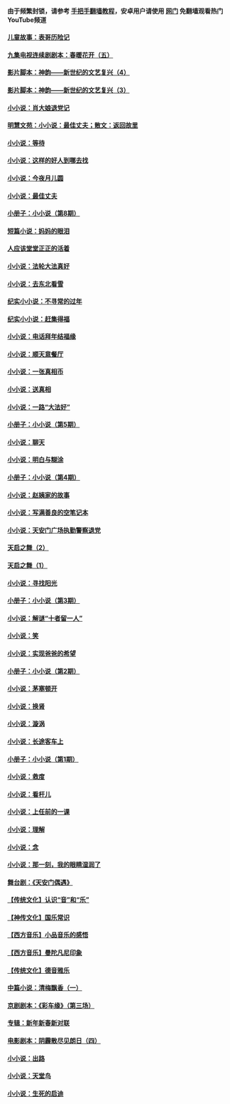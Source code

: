 #### 由于频繁封锁，请参考 [手把手翻墙教程](https://github.com/gfw-breaker/guides/wiki/)，安卓用户请使用 [网门](https://github.com/gfw-breaker/nogfw/blob/master/dl.md?t=06280401) 免翻墙观看热门YouTube频道 

#### [儿童故事：表哥历险记](../pages/328/383535.md?t=06280401) 

#### [九集电视连续剧剧本：春暖花开（五）](../pages/328/275919.md?t=06280401) 

#### [影片脚本：神韵——新世纪的文艺复兴（4）](../pages/328/266089.md?t=06280401) 

#### [影片脚本：神韵——新世纪的文艺复兴（3）](../pages/328/266087.md?t=06280401) 

#### [小小说：肖大娘退党记](../pages/328/239807.md?t=06280401) 

#### [明慧文苑：小小说：最佳丈夫；散文：返回故里](../pages/328/3439.md?t=06280401) 

#### [小小说：等待](../pages/328/223927.md?t=06280401) 

#### [小小说：这样的好人到哪去找](../pages/328/209396.md?t=06280401) 

#### [小小说：今夜月儿圆](../pages/328/193588.md?t=06280401) 

#### [小小说：最佳丈夫](../pages/328/190938.md?t=06280401) 

#### [小册子：小小说（第8期）](../pages/328/188202.md?t=06280401) 

#### [短篇小说：妈妈的眼泪](../pages/328/187712.md?t=06280401) 

#### [人应该堂堂正正的活着](../pages/328/182430.md?t=06280401) 

#### [小小说：法轮大法真好](../pages/328/174669.md?t=06280401) 

#### [小小说：去东北看雪](../pages/328/173882.md?t=06280401) 

#### [纪实小小说：不寻常的过年](../pages/328/173187.md?t=06280401) 

#### [纪实小小说：赶集得福](../pages/328/172652.md?t=06280401) 

#### [小小说：电话拜年结福缘](../pages/328/172533.md?t=06280401) 

#### [小小说：顺天意餐厅](../pages/328/170182.md?t=06280401) 

#### [小小说：一张真相币](../pages/328/169410.md?t=06280401) 

#### [小小说：送真相](../pages/328/166713.md?t=06280401) 

#### [小小说：一路“大法好”](../pages/328/162016.md?t=06280401) 

#### [小册子：小小说（第5期）](../pages/328/161131.md?t=06280401) 

#### [小小说：聊天](../pages/328/159640.md?t=06280401) 

#### [小小说：明白与糊涂](../pages/328/158101.md?t=06280401) 

#### [小册子：小小说（第4期）](../pages/328/158006.md?t=06280401) 

#### [小小说：赵姨家的故事](../pages/328/157843.md?t=06280401) 

#### [小小说：写满善良的空笔记本](../pages/328/157382.md?t=06280401) 

#### [小小说：天安门广场执勤警察退党](../pages/328/156982.md?t=06280401) 

#### [天启之舞（2）](../pages/328/153440.md?t=06280401) 

#### [天启之舞（1）](../pages/328/153439.md?t=06280401) 

#### [小小说：寻找阳光](../pages/328/153065.md?t=06280401) 

#### [小册子：小小说（第3期）](../pages/328/151715.md?t=06280401) 

#### [小小说：解谜“十者留一人”](../pages/328/148967.md?t=06280401) 

#### [小小说：笑](../pages/328/148905.md?t=06280401) 

#### [小小说：实现爸爸的希望](../pages/328/148096.md?t=06280401) 

#### [小册子：小小说（第2期）](../pages/328/147214.md?t=06280401) 

#### [小小说：茅塞顿开](../pages/328/147030.md?t=06280401) 

#### [小小说：换肾](../pages/328/146770.md?t=06280401) 

#### [小小说：漩涡](../pages/328/146683.md?t=06280401) 

#### [小小说：长途客车上](../pages/328/145076.md?t=06280401) 

#### [小册子：小小说（第1期）](../pages/328/143963.md?t=06280401) 

#### [小小说：救度](../pages/328/143927.md?t=06280401) 

#### [小小说：看杆儿](../pages/328/142137.md?t=06280401) 

#### [小小说：上任前的一课](../pages/328/140808.md?t=06280401) 

#### [小小说：理解](../pages/328/140476.md?t=06280401) 

#### [小小说：念](../pages/328/139513.md?t=06280401) 

#### [小小说：那一刻，我的眼睛湿润了](../pages/328/138476.md?t=06280401) 

#### [舞台剧：《天安门偶遇》](../pages/328/117155.md?t=06280401) 

#### [【传统文化】认识“音”和“乐”](../pages/328/108667.md?t=06280401) 

#### [【神传文化】国乐常识](../pages/328/104225.md?t=06280401) 

#### [【西方音乐】小品音乐的感悟](../pages/328/102924.md?t=06280401) 

#### [【西方音乐】曼陀凡尼印象](../pages/328/102922.md?t=06280401) 

#### [【传统文化】德音雅乐](../pages/328/102923.md?t=06280401) 

#### [中篇小说：清梅飘香（一）](../pages/328/101058.md?t=06280401) 

#### [京剧剧本：《彩车缘》（第三场）](../pages/328/96434.md?t=06280401) 

#### [专辑：新年新春新对联](../pages/328/94991.md?t=06280401) 

#### [电影剧本：阴霾散尽见朗日（四）](../pages/328/87081.md?t=06280401) 

#### [小小说：出路](../pages/328/84848.md?t=06280401) 

#### [小小说：天堂鸟](../pages/328/83084.md?t=06280401) 

#### [小小说：生死的启迪](../pages/328/70977.md?t=06280401) 

